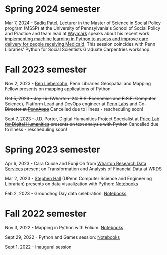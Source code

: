 # Spring 2024 semester

Mar 7, 2024 - [Sadiq Patel](https://sp2.upenn.edu/person/sadiq-patel/), Lecturer in the Master of Science in Social Policy program (MSSP) at the University of Pennsylvania's School of Social Policy and Practice and team lead at [Waymark](https://www.waymarkcare.com/) speaks about his recent work [implementing machine learning in Python to assess and improve care delivery for people receiving Medicaid](https://doi.org/10.1038/s41598-023-51114-z). This session coincides with Penn Libraries' Python for Social Scientists Graduate Carpentries workshop.


# Fall 2023 semester

Nov 2, 2023 - [Ben Liebersohn](https://www.library.upenn.edu/staff/ben-liebersohn), Penn Libraries Geospatial and Mapping Fellow presents on mapping applications of Python

~~Oct 5, 2023 - Joy Liu (Wharton '24: B.S. Economics and B.S.E. Computer Science), Platform Lead and DevOps engineer at [Penn Labs](https://pennlabs.org/) and Co-Director at [PennApps](https://pennapps.com/)~~ Cancelled due to illness - rescheduling soon!

~~Sept 7, 2023 - J.D. Porter, Digital Humanities Project Specialist at [Price Lab for Digital Humanities](https://pricelab.sas.upenn.edu/) presents on text analysis with Python~~ Cancelled due to illness - rescheduling soon!

# Spring 2023 semester

Apr 6, 2023 - Cara Cuiule and Eunji Oh from [Wharton Research Data Services](https://wrds-www.wharton.upenn.edu/) present on Transformation and Analysis of Financial Data at WRDS

Mar 2, 2023 - [Stephen Hall](https://www.library.upenn.edu/detail/person/stephen-hall) (UPenn Computer Science and Engineering Librarian) presents on data visualization with Python: [Notebooks](https://github.com/smhall817/dv)

Feb 2, 2023 - Groundhog Day data celebration: [Notebooks](/content/2023-02-02_Groundhog_Day/) 

# Fall 2022 semester

Nov 3, 2022 - Mapping in Python with Folium: [Notebooks](/content/2022-11-03_Mapping_in_Python/)

Sept 29, 2022 - Python and Games session: [Notebooks](/content/2022-09-28_Python_And_Games/)

Sept 1, 2022 - Inaugural session
